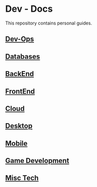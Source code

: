 # Dev - Docs

This repository contains personal guides.

## [Dev-Ops](https://github.com/damsog/docs/tree/main/dev-ops)
## [Databases]()
## [BackEnd](https://github.com/damsog/docs/tree/main/backend)
## [FrontEnd]()
## [Cloud]()
## [Desktop]()
## [Mobile]()
## [Game Development]()
## [Misc Tech]()
